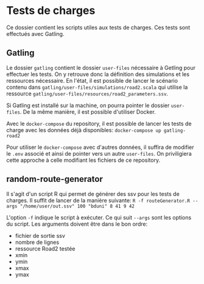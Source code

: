 # Tests de charges 

Ce dossier contient les scripts utiles aux tests de charges. Ces tests sont effectués avec Gatling. 

## Gatling 

Le dossier `gatling` contient le dossier `user-files` nécessaire à Getling pour effectuer les tests. On y retrouve donc la définition des simulations et les ressources nécessaire. En l'état, il est possible de lancer le scénario contenu dans `gatling/user-files/simulations/road2.scala` qui utilise la ressource `gatling/user-files/resources/road2_parameters.ssv`. 

Si Gatling est installé sur la machine, on pourra pointer le dossier `user-files`. De la même manière, il est possible d'utiliser Docker. 

Avec le `docker-compose` du repository, il est possible de lancer les tests de charge avec les données déjà disponibles:
`docker-compose up gatling-road2`

Pour utiliser le `docker-compose` avec d'autres données, il suffira de modifier le `.env` associé et ainsi de pointer vers un autre `user-files`. On priviligiera cette approche à celle modifiant les fichiers de ce repository.  

## random-route-generator 

Il s'agit d'un script R qui permet de générer des ssv pour les tests de charges. Il suffit de lancer de la manière suivante:
`R -f routeGenerator.R --args "/home/user/out.ssv" 100 "bduni" 8 41 9 42`

L'option `-f` indique le script à exécuter. Ce qui suit `--args` sont les options du script. Les arguments doivent être dans le bon ordre:
- fichier de sortie ssv
- nombre de lignes 
- ressource Road2 testée 
- xmin
- ymin 
- xmax 
- ymax